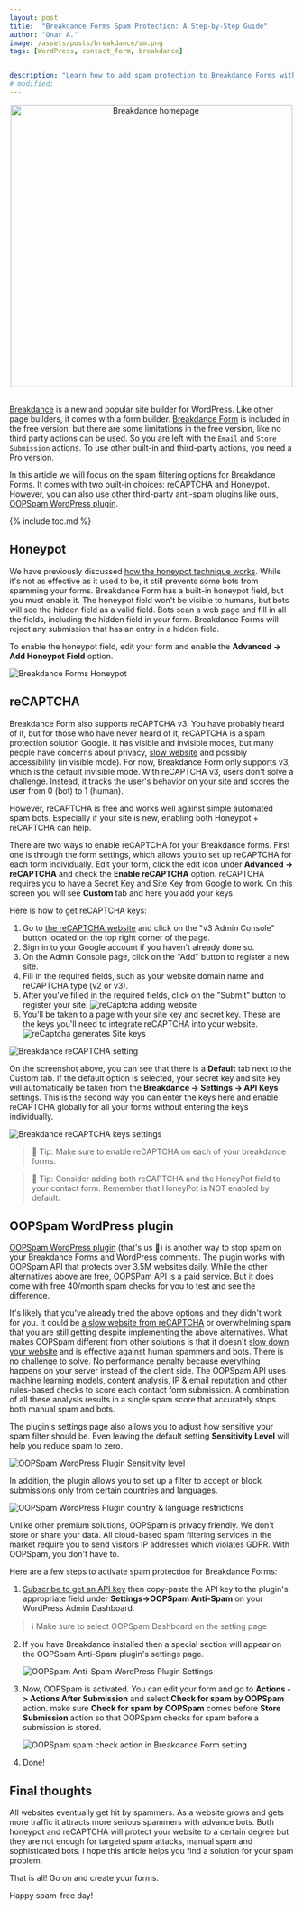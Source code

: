 ```yaml
---
layout: post
title:  "Breakdance Forms Spam Protection: A Step-by-Step Guide"
author: "Onar A."
image: /assets/posts/breakdance/sm.png
tags: [WordPress, contact_form, breakdance]


description: "Learn how to add spam protection to Breakdance Forms with these 3 different methods in WordPress."
# modified: 
---
```

<center>
<img loading="lazy"  width="500" alt="Breakdance homepage" src="/blog/assets/posts/breakdance/breakdance.png">
</center>
<br/>

[Breakdance](https://breakdance.com/) is a new and popular site builder for WordPress. Like other page builders, it comes with a form builder. [Breakdance Form](https://breakdance.com/features/form-builder/) is included in the free version, but there are some limitations in the free version, like no third party actions can be used. So you are left with the ``Email`` and ``Store Submission`` actions. To use other built-in and third-party actions, you need a Pro version.

In this article we will focus on the spam filtering options for Breakdance Forms. It comes with two built-in choices: reCAPTCHA and Honeypot. However, you can also use other third-party anti-spam plugins like ours, [OOPSpam WordPress plugin](https://wordpress.org/plugins/oopspam-anti-spam/).

{% include toc.md %}

## Honeypot

We have previously discussed [how the honeypot technique works](https://www.oopspam.com/blog/ways-to-stop-spam#honeypot-filter-spam-with-a-hidden-field). While it's not as effective as it used to be, it still prevents some bots from spamming your forms.
Breakdance Form has a built-in honeypot field, but you must enable it. The honeypot field won't be visible to humans, but bots will see the hidden field as a valid field. Bots scan a web page and fill in all the fields, including the hidden field in your form. Breakdance Forms will reject any submission that has an entry in a hidden field.

To enable the honeypot field, edit your form and enable the __Advanced -> Add Honeypot Field__ option.

![Breakdance Forms Honeypot](/blog/assets/posts/breakdance/honeypot.png "Breakdance Forms Honeypot")

## reCAPTCHA

Breakdance Form also supports reCAPTCHA v3. You have probably heard of it, but for those who have never heard of it, reCAPTCHA is a spam protection solution Google. It has visible and invisible modes, but many people have concerns about privacy, [slow website](https://www.oopspam.com/blog/recaptcha-performance-analyses) and possibly accessibility (in visible mode). For now, Breakdance Form only supports v3, which is the default invisible mode. With reCAPTCHA v3, users don't solve a challenge. Instead, it tracks the user's behavior on your site and scores the user from 0 (bot) to 1 (human).

However, reCAPTCHA is free and works well against simple automated spam bots. Especially if your site is new, enabling both Honeypot + reCAPTCHA can help.

There are two ways to enable reCAPTCHA for your Breakdance forms. 
First one is through the form settings, which allows you to set up reCAPTCHA for each form individually. Edit your form, click the edit icon under __Advanced -> reCAPTCHA__ and check the __Enable reCAPTCHA__ option. reCAPTCHA requires you to have a Secret Key and Site Key from Google to work. On this screen you will see __Custom__ tab and here you add your keys.

Here is how to get reCAPTCHA keys:

1. Go to [the reCAPTCHA website](https://www.google.com/recaptcha/) and click on the "v3 Admin Console" button located on the top right corner of the page.
2. Sign in to your Google account if you haven't already done so.
3. On the Admin Console page, click on the "Add" button to register a new site.
4. Fill in the required fields, such as your website domain name and reCAPTCHA type (v2 or v3).
5. After you've filled in the required fields, click on the "Submit" button to register your site.
    ![reCaptcha adding website](/blog/assets/posts/gravity/recaptcha-form.png "reCaptcha adding website")
6. You'll be taken to a page with your site key and secret key. These are the keys you'll need to integrate reCAPTCHA into your website.
    ![reCaptcha generates Site keys](/blog/assets/posts/gravity/recaptcha-keys.jpg "reCaptcha generates Site keys")

![Breakdance reCAPTCHA setting](/blog/assets/posts/breakdance/recaptcha.png "Breakdance reCAPTCHA setting")

On the screenshot above, you can see that there is a __Default__ tab next to the Custom tab. If the default option is selected, your secret key and site key will automatically be taken from the __Breakdance -> Settings -> API Keys__ settings. This is the second way you can enter the keys here and enable reCAPTCHA globally for all your forms without entering the keys individually.

![Breakdance reCAPTCHA keys settings](/blog/assets/posts/breakdance/recaptcha-keys.png "Breakdance reCAPTCHA keys settings")

> 📌 Tip: Make sure to enable reCAPTCHA on each of your breakdance forms.

> 📌 Tip: Consider adding both reCAPTCHA and the HoneyPot field to your contact form. Remember that HoneyPot is NOT enabled by default.


## OOPSpam WordPress plugin

[OOPSpam WordPress plugin](https://wordpress.org/plugins/oopspam-anti-spam/) (that's us 👋) is another way to stop spam on your Breakdance Forms and WordPress comments. The plugin works with OOPSpam API that protects over 3.5M websites daily. While the other alternatives above are free, OOPSPam API is a paid service. But it does come with free 40/month spam checks for you to test and see the difference.

It's likely that you've already tried the above options and they didn't work for you. It could be [a slow website from reCAPTCHA](https://www.oopspam.com/blog/recaptcha-performance-analyses) or overwhelming spam that you are still getting despite implementing the above alternatives. What makes OOPSpam different from other solutions is that it doesn't [slow down your website](https://www.oopspam.com/blog/recaptcha-performance-analyses) and is effective against human spammers and bots. There is no challenge to solve. No performance penalty because everything happens on your server instead of the client side. The OOPSpam API uses machine learning models, content analysis, IP & email reputation and other rules-based checks to score each contact form submission. A combination of all these analysis results in a single spam score that accurately stops both manual spam and bots.

The plugin's settings page also allows you to adjust how sensitive your spam filter should be. Even leaving the default setting __Sensitivity Level__ will help you reduce spam to zero.

![OOPSpam WordPress Plugin Sensitivity level](https://www.oopspam.com/assets/WP_SensitivyLevel.jpg "OOPSpam WordPress Plugin Sensitivity level")

In addition, the plugin allows you to set up a filter to accept or block submissions only from certain countries and languages.

![OOPSpam WordPress Plugin country & language restrictions](/blog/assets/posts/breakdance/country-language-filter.png "OOPSpam WordPress Plugin country & language restrictions")

Unlike other premium solutions, OOPSpam is privacy friendly. We don't store or share your data. All cloud-based spam filtering services in the market require you to send visitors IP addresses which violates GDPR. With OOPSpam, you don't have to.

Here are a few steps to activate spam protection for Breakdance Forms:

1. [Subscribe to get an API key](https://app.oopspam.com/Identity/Account/Register) then copy-paste the API key to the plugin's appropriate field under __Settings->OOPSpam Anti-Spam__ on your WordPress Admin Dashboard.

> ℹ️ Make sure to select OOPSpam Dashboard on the setting page

2. If you have Breakdance installed then a special section will appear on the OOPSpam Anti-Spam plugin's settings page.

    ![OOPSpam Anti-Spam WordPress Plugin Settings](/blog/assets/posts/breakdance/oopspam-bd-setting.png "OOPSpam Anti-Spam WordPress Plugin Settings")

3. Now, OOPSpam is activated. You can edit your form and go to __Actions -> Actions After Submission__ and select __Check for spam by OOPSpam__ action. make sure __Check for spam by OOPSpam__ comes before __Store Submission__ action so that OOPSpam checks for spam before a submission is stored.

    ![OOPSpam spam check action in Breakdance Form setting](/blog/assets/posts/breakdance/spam-check-action.png "OOPSpam spam check action in Breakdance Form setting")

4. Done!

## Final thoughts

All websites eventually get hit by spammers. As a website grows and gets more traffic it attracts more serious spammers with advance bots. Both honeypot and reCAPTCHA will protect your website to a certain degree but they are not enough for targeted spam attacks, manual spam and sophisticated bots. I hope this article helps you find a solution for your spam problem.

That is all! Go on and create your forms.

Happy spam-free day!